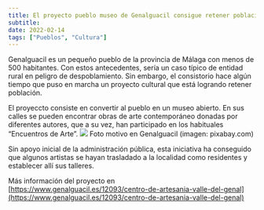 ```yaml
---
title: El proyecto pueblo museo de Genalguacil consigue retener población
subtitle:
date: 2022-02-14
tags: ["Pueblos", "Cultura"]
---
```


Genalguacil es un pequeño pueblo de la provincia de Málaga con menos de 500 habitantes. Con estos antecedentes, sería un caso típico de entidad rural en peligro de despoblamiento. Sin embargo, el consistorio hace algún tiempo que puso en marcha un proyecto cultural que está logrando retener población.

El proyeccto consiste en convertir al pueblo en un museo abierto. En sus calles se pueden encontrar obras de arte contemporáneo donadas por diferentes autores, que a su vez, han participado en los habituales “Encuentros de Arte”.
![](https://cdn.pixabay.com/photo/2020/03/06/09/29/spain-4906628_960_720.jpg)
Foto motivo en Genalguacil (imagen: pixabay.com)

Sin apoyo inicial de la administración pública, esta iniciativa ha conseguido que algunos artistas se hayan trasladado a la localidad como residentes y establecer allí sus talleres.

Más información del proyecto en [https://www.genalguacil.es/12093/centro-de-artesania-valle-del-genal](https://www.genalguacil.es/12093/centro-de-artesania-valle-del-genal)

